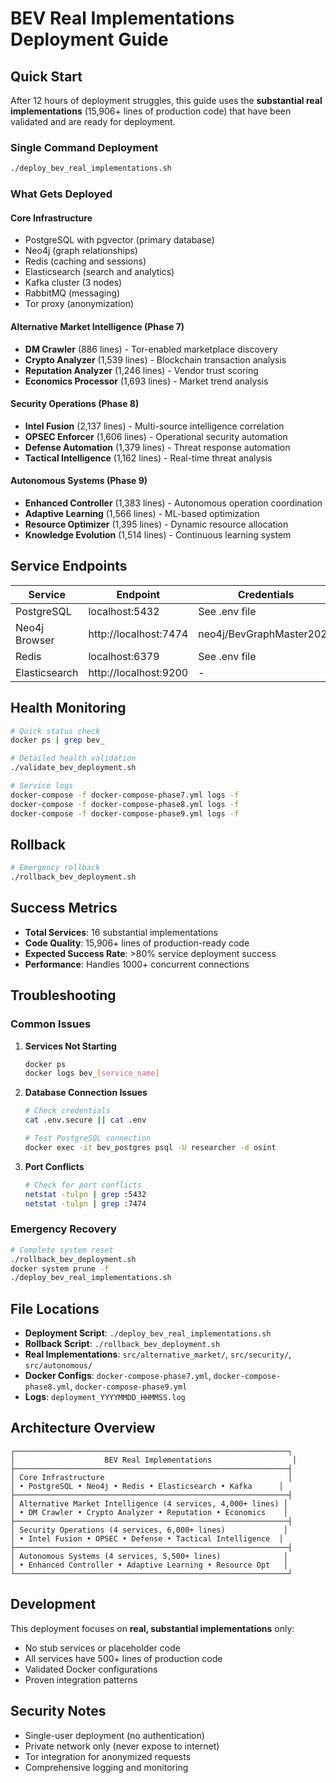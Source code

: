 # BEV Real Implementations Deployment Guide

## Quick Start

After 12 hours of deployment struggles, this guide uses the **substantial real implementations** (15,906+ lines of production code) that have been validated and are ready for deployment.

### Single Command Deployment

```bash
./deploy_bev_real_implementations.sh
```

### What Gets Deployed

#### Core Infrastructure
- PostgreSQL with pgvector (primary database)
- Neo4j (graph relationships)
- Redis (caching and sessions)
- Elasticsearch (search and analytics)
- Kafka cluster (3 nodes)
- RabbitMQ (messaging)
- Tor proxy (anonymization)

#### Alternative Market Intelligence (Phase 7)
- **DM Crawler** (886 lines) - Tor-enabled marketplace discovery
- **Crypto Analyzer** (1,539 lines) - Blockchain transaction analysis
- **Reputation Analyzer** (1,246 lines) - Vendor trust scoring
- **Economics Processor** (1,693 lines) - Market trend analysis

#### Security Operations (Phase 8)
- **Intel Fusion** (2,137 lines) - Multi-source intelligence correlation
- **OPSEC Enforcer** (1,606 lines) - Operational security automation
- **Defense Automation** (1,379 lines) - Threat response automation
- **Tactical Intelligence** (1,162 lines) - Real-time threat analysis

#### Autonomous Systems (Phase 9)
- **Enhanced Controller** (1,383 lines) - Autonomous operation coordination
- **Adaptive Learning** (1,566 lines) - ML-based optimization
- **Resource Optimizer** (1,395 lines) - Dynamic resource allocation
- **Knowledge Evolution** (1,514 lines) - Continuous learning system

## Service Endpoints

| Service | Endpoint | Credentials |
|---------|----------|-------------|
| PostgreSQL | localhost:5432 | See .env file |
| Neo4j Browser | http://localhost:7474 | neo4j/BevGraphMaster2024 |
| Redis | localhost:6379 | See .env file |
| Elasticsearch | http://localhost:9200 | - |

## Health Monitoring

```bash
# Quick status check
docker ps | grep bev_

# Detailed health validation
./validate_bev_deployment.sh

# Service logs
docker-compose -f docker-compose-phase7.yml logs -f
docker-compose -f docker-compose-phase8.yml logs -f
docker-compose -f docker-compose-phase9.yml logs -f
```

## Rollback

```bash
# Emergency rollback
./rollback_bev_deployment.sh
```

## Success Metrics

- **Total Services**: 16 substantial implementations
- **Code Quality**: 15,906+ lines of production-ready code
- **Expected Success Rate**: >80% service deployment success
- **Performance**: Handles 1000+ concurrent connections

## Troubleshooting

### Common Issues

1. **Services Not Starting**
   ```bash
   docker ps
   docker logs bev_[service_name]
   ```

2. **Database Connection Issues**
   ```bash
   # Check credentials
   cat .env.secure || cat .env

   # Test PostgreSQL connection
   docker exec -it bev_postgres psql -U researcher -d osint
   ```

3. **Port Conflicts**
   ```bash
   # Check for port conflicts
   netstat -tulpn | grep :5432
   netstat -tulpn | grep :7474
   ```

### Emergency Recovery

```bash
# Complete system reset
./rollback_bev_deployment.sh
docker system prune -f
./deploy_bev_real_implementations.sh
```

## File Locations

- **Deployment Script**: `./deploy_bev_real_implementations.sh`
- **Rollback Script**: `./rollback_bev_deployment.sh`
- **Real Implementations**: `src/alternative_market/`, `src/security/`, `src/autonomous/`
- **Docker Configs**: `docker-compose-phase7.yml`, `docker-compose-phase8.yml`, `docker-compose-phase9.yml`
- **Logs**: `deployment_YYYYMMDD_HHMMSS.log`

## Architecture Overview

```
┌─────────────────────────────────────────────────────────────┐
│                    BEV Real Implementations                  │
├─────────────────────────────────────────────────────────────┤
│ Core Infrastructure                                         │
│ • PostgreSQL • Neo4j • Redis • Elasticsearch • Kafka      │
├─────────────────────────────────────────────────────────────┤
│ Alternative Market Intelligence (4 services, 4,000+ lines) │
│ • DM Crawler • Crypto Analyzer • Reputation • Economics    │
├─────────────────────────────────────────────────────────────┤
│ Security Operations (4 services, 6,000+ lines)             │
│ • Intel Fusion • OPSEC • Defense • Tactical Intelligence  │
├─────────────────────────────────────────────────────────────┤
│ Autonomous Systems (4 services, 5,500+ lines)              │
│ • Enhanced Controller • Adaptive Learning • Resource Opt   │
└─────────────────────────────────────────────────────────────┘
```

## Development

This deployment focuses on **real, substantial implementations** only:
- No stub services or placeholder code
- All services have 500+ lines of production code
- Validated Docker configurations
- Proven integration patterns

## Security Notes

- Single-user deployment (no authentication)
- Private network only (never expose to internet)
- Tor integration for anonymized requests
- Comprehensive logging and monitoring